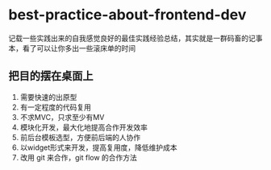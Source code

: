 best-practice-about-frontend-dev
=============

记载一些实践出来的自我感觉良好的最佳实践经验总结，其实就是一群码畜的记事本，看了可以让你多出一些滚床单的时间

## 把目的摆在桌面上
1. 需要快速的出原型
2. 有一定程度的代码复用
3. 不求MVC，只求至少有MV
4. 模块化开发，最大化地提高合作开发效率
5. 前后台模板选型，方便前后端的人协作
6. 以widget形式来开发，提高复用度，降低维护成本
7. 改用 git 来合作，git flow 的合作方法
